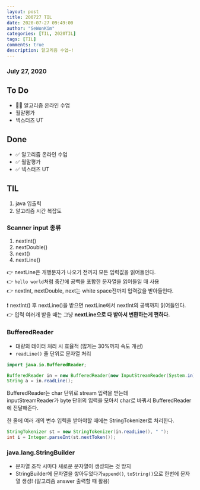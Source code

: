 ```yaml
---
layout: post
title: 200727 TIL
date: 2020-07-27 09:49:00
author: "SeWonKim"
categories: [TIL, 2020TIL]
tags: [TIL]
comments: true
description: 알고리즘 수업~!
---
```


### July 27, 2020

## To Do

- 👨‍💻 알고리즘 온라인 수업
- 월말평가
- 넥스터즈 UT

## Done

- ✅ 알고리즘 온라인 수업
- ✅ 월말평가
- ✅ 넥스터즈 UT

## TIL

1. java 입출력
2. 알고리즘 시간 복잡도

### Scanner input 종류

1. nextInt()
2. nextDouble()
3. next()
4. nextLine()

👉 nextLine은 개행문자가 나오기 전까지 모든 입력값을 읽어들인다.  
👉 `hello world`처럼 중간에 공백을 포함한 문자열을 읽어들일 때 사용  
👉 nextInt, nextDouble, next는 white space전까지 입력값을 받아들인다.

❗ nextInt() 후 nextLine()을 받으면 nextLine에서 nextInt의 공백까지 읽어들인다.  
👉 입력 여러개 받을 때는 그냥 **nextLine으로 다 받아서 변환하는게 편하다.**

### BufferedReader

- 대량의 데이터 처리 시 효율적 (많게는 30%까지 속도 개선)
- `readLine()` 줄 단위로 문자열 처리

```java
import java.io.BufferedReader;

BufferedReader in = new BufferedReader(new InputStreamReader(System.in));
String a = in.readLine();
```

BufferedReader는 char 단위로 stream 입력을 받는데  
inputStreamReader가 byte 단위의 입력을 모아서 char로 바꿔서 BufferedReader에 전달해준다.

한 줄에 여러 개의 변수 입력을 받아야할 때에는 StringTokenizer로 처리한다.

```java
StringTokenizer st = new StringTokenizer(in.readLine(), " ");
int i = Integer.parseInt(st.nextToken());
```

### java.lang.StringBuilder

- 문자열 조작 시마다 새로운 문자열이 생성되는 것 방지
- StringBuilder에 문자열을 쌓아두었다가`append()`, `toString()`으로 한번에 문자열 생성! (알고리즘 answer 출력할 때 활용)
